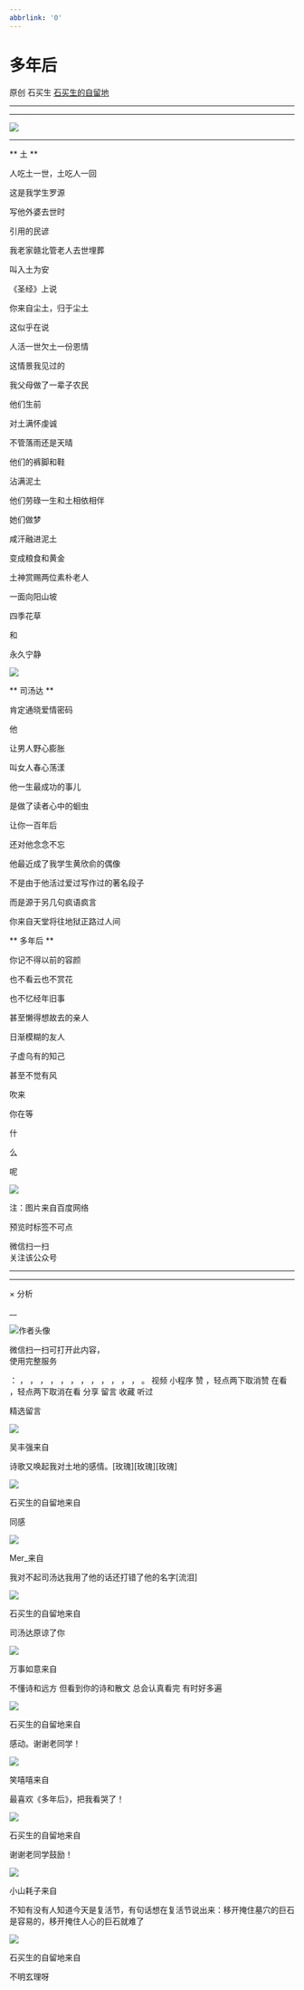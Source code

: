 ```yaml
---
abbrlink: '0'
---
```

#  多年后

原创  石买生  [ 石买生的自留地 ](javascript:void\(0\);)

__ _ _ _ _

** **

![](https://mmbiz.qpic.cn/mmbiz_jpg/hVNLue76EhicVd0OBUM7rbp7DdQDickBBaZOCo7FW6tReelHuC22SUNJcamyZnL0byPIG3jxrolIzSib8fSaH2LVA/640?wx_fmt=jpeg)

** **  

** 土  **

人吃土一世，土吃人一回

这是我学生罗源

写他外婆去世时

引用的民谚

我老家赣北管老人去世埋葬

叫入土为安

《圣经》上说

你来自尘土，归于尘土

这似乎在说

人活一世欠土一份恩情

这情景我见过的

我父母做了一辈子农民

他们生前

对土满怀虔诚

不管落雨还是天晴

他们的裤脚和鞋

沾满泥土

他们劳碌一生和土相依相伴

她们做梦

咸汗融进泥土

变成粮食和黄金

土神赏赐两位素朴老人

一面向阳山坡

四季花草

和

永久宁静

![](https://mmbiz.qpic.cn/mmbiz_jpg/hVNLue76EhicVd0OBUM7rbp7DdQDickBBarZnCUHib4MFNqEibWzBjTuysLWoDJupvfO5JnV0XQica6EOKHiazPXqA9Q/640?wx_fmt=jpeg)

  

** 司汤达  **

肯定通晓爱情密码

他

让男人野心膨胀

叫女人春心荡漾

他一生最成功的事儿

是做了读者心中的蛔虫

让你一百年后

还对他念念不忘

他最近成了我学生黄欣俞的偶像

不是由于他活过爱过写作过的著名段子

而是源于另几句疯语疯言

你来自天堂将往地狱正路过人间

** 多年后  **

你记不得以前的容颜

也不看云也不赏花

也不忆经年旧事

甚至懒得想故去的亲人

日渐模糊的友人

子虚乌有的知己

甚至不觉有风

吹来

你在等

什

么

呢

  

  

![](https://mmbiz.qpic.cn/mmbiz_jpg/hVNLue76Ehiclr5QRU9UwaTXjr1ekkxmHtDVxVRcshXhPZQ7Fmu3y5fFtzuy0O0wfCCuU9yWZZncBXY3zibIWNaA/640?wx_fmt=jpeg)

注：图片来自百度网络

预览时标签不可点

微信扫一扫  
关注该公众号





****



****



×  分析

__

![作者头像](http://mmbiz.qpic.cn/mmbiz_png/hVNLue76EhibricgkQZeT964ria54dgJkqVBX9ibyvn7PmGOltlupHdVshOibeQZDSypqiaIBNKdw8cwXfXfBZkPVgVg/0?wx_fmt=png)

微信扫一扫可打开此内容，  
使用完整服务

：  ，  ，  ，  ，  ，  ，  ，  ，  ，  ，  ，  ，  。  视频  小程序  赞  ，轻点两下取消赞  在看  ，轻点两下取消在看
分享  留言  收藏  听过

精选留言

![](http://wx.qlogo.cn/mmopen/0csZtXb7CRWfKb2ib2riaRcHiaQdvbBFSo5XzgvJrfjPJqNiaicTNroH1HOWI7wMyLsqSDor6UK81ck8ibgnPenTwzA2ukl0oRQrMp/64)

吴丰强来自

诗歌又唤起我对土地的感情。[玫瑰][玫瑰][玫瑰]

![](http://wx.qlogo.cn/mmhead/Q3auHgzwzM4ELPv9zSiaIDouClt0fOcfibXKFibPXptvGvnLVF6qUCyQg/64)

石买生的自留地来自

同感

![](http://wx.qlogo.cn/mmopen/PiajxSqBRaEJtmdlfjC15nNamvMVbMtz3qbibaWRgO4NSJcCjV5AOvcqM4d2OqljEo6JFstm4aZn7Hen6vZ7tX18ZHnDWBxraQqIzGN7Z1BtX9xaLA3cPicpAZFEVyP9kico/64)

Mer_来自

我对不起司汤达我用了他的话还打错了他的名字[流泪]

![](http://wx.qlogo.cn/mmhead/Q3auHgzwzM4ELPv9zSiaIDouClt0fOcfibXKFibPXptvGvnLVF6qUCyQg/64)

石买生的自留地来自

司汤达原谅了你

![](http://wx.qlogo.cn/mmopen/GAXYXWKvGs0e50px4AeuqQnoDDbskh8EjDa5Vu2EI6DMnb8ax3VrxWXAcmQlibib6icaZH2UeKFOow7yBWNsTjRs1A8jvlpRWD1/64)

万事如意来自

不懂诗和远方 但看到你的诗和散文 总会认真看完 有时好多遍

![](http://wx.qlogo.cn/mmhead/Q3auHgzwzM4ELPv9zSiaIDouClt0fOcfibXKFibPXptvGvnLVF6qUCyQg/64)

石买生的自留地来自

感动。谢谢老同学！

![](http://wx.qlogo.cn/mmopen/Tk1iciaI19LTaVJzIEHjgPh0HEKkZeBzvQ4K1aiamKCx3l6LOr1yNKbibGBzBFfoaSiakiaKDbYYB7mb4f6Qqa3QXtQx6fA2kWDb2j/64)

笑嘻嘻来自

最喜欢《多年后》，把我看哭了！

![](http://wx.qlogo.cn/mmhead/Q3auHgzwzM4ELPv9zSiaIDouClt0fOcfibXKFibPXptvGvnLVF6qUCyQg/64)

石买生的自留地来自

谢谢老同学鼓励！

![](http://wx.qlogo.cn/mmopen/Tk1iciaI19LTYWdCicRd9IpL7KicsPULYHQgcoMIDtWsmBnQUswz8Ikf2G9KVPTg6UiaaoUfAtwJSW5Cqum5REPZcY5R8CibS0iaRC0G9chvOiaT4j1Tic4hXNFDUVtwRxX2F5SwI/64)

小山耗子来自

不知有没有人知道今天是复活节，有句话想在复活节说出来：移开掩住墓穴的巨石是容易的，移开掩住人心的巨石就难了

![](http://wx.qlogo.cn/mmhead/Q3auHgzwzM4ELPv9zSiaIDouClt0fOcfibXKFibPXptvGvnLVF6qUCyQg/64)

石买生的自留地来自

不明玄理呀


